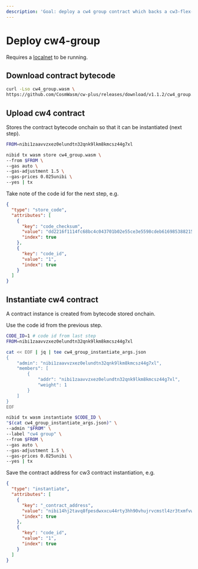 ```yaml
---
description: 'Goal: deploy a cw4 group contract which backs a cw3-flex-multisig contract'
---
```


# Deploy cw4-group

Requires a [localnet](../../node-runners/run-locally.md) to be running.

## Download contract bytecode

```bash
curl -Lso cw4_group.wasm \
https://github.com/CosmWasm/cw-plus/releases/download/v1.1.2/cw4_group.wasm
```

## Upload cw4 contract

Stores the contract bytecode onchain so that it can be instantiated (next step).&#x20;

```bash
FROM=nibi1zaavvzxez0elundtn32qnk9lkm8kmcsz44g7xl

nibid tx wasm store cw4_group.wasm \
--from $FROM \
--gas auto \
--gas-adjustment 1.5 \
--gas-prices 0.025unibi \
--yes | tx
```

Take note of the code id for the next step, e.g.

```json
{
  "type": "store_code",
  "attributes": [
    {
      "key": "code_checksum",
      "value": "dd2216f1114fc68bc4c043701b02e55ce3e5598cdeb616985388215a400db277",
      "index": true
    },
    {
      "key": "code_id",
      "value": "1",
      "index": true
    }
  ]
}
```

## Instantiate cw4 contract

A contract instance is created from bytecode stored onchain.&#x20;

Use the code id from the previous step.

```bash
CODE_ID=1 # code id from last step
FROM=nibi1zaavvzxez0elundtn32qnk9lkm8kmcsz44g7xl

cat << EOF | jq | tee cw4_group_instantiate_args.json
{
    "admin": "nibi1zaavvzxez0elundtn32qnk9lkm8kmcsz44g7xl",
    "members": [
        {
            "addr": "nibi1zaavvzxez0elundtn32qnk9lkm8kmcsz44g7xl",
            "weight": 1
        }
    ]
}
EOF

nibid tx wasm instantiate $CODE_ID \
"$(cat cw4_group_instantiate_args.json)" \
--admin "$FROM" \
--label "cw4 group" \
--from $FROM \
--gas auto \
--gas-adjustment 1.5 \
--gas-prices 0.025unibi \
--yes | tx
```

Save the contract address for cw3 contract instantiation, e.g.

```json
{
  "type": "instantiate",
  "attributes": [
    {
      "key": "_contract_address",
      "value": "nibi14hj2tavq8fpesdwxxcu44rty3hh90vhujrvcmstl4zr3txmfvw9ssa9gcs",
      "index": true
    },
    {
      "key": "code_id",
      "value": "1",
      "index": true
    }
  ]
}
```
